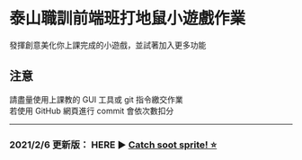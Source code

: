 # 泰山職訓前端班打地鼠小遊戲作業
發揮創意美化你上課完成的小遊戲，並試著加入更多功能  

## 注意
請盡量使用上課教的 GUI 工具或 git 指令繳交作業  
若使用 GitHub 網頁進行 commit 會依次數扣分

--------------------------------------------
### 2021/2/6 更新版： HERE ▶ [Catch soot sprite! ⭐](https://github.com/ellallu0903/js-wam)
